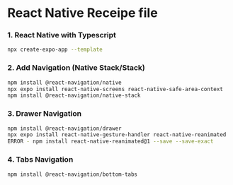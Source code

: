 # React Native Receipe file

### 1. React Native with Typescript
```sh
npx create-expo-app --template
```

### 2. Add Navigation (Native Stack/Stack)
```sh
npm install @react-navigation/native
npx expo install react-native-screens react-native-safe-area-context
npm install @react-navigation/native-stack
```
### 3. Drawer Navigation
```sh
npm install @react-navigation/drawer
npx expo install react-native-gesture-handler react-native-reanimated
ERROR - npm install react-native-reanimated@1 --save --save-exact
```
### 4. Tabs Navigation
```sh
npm install @react-navigation/bottom-tabs
```
